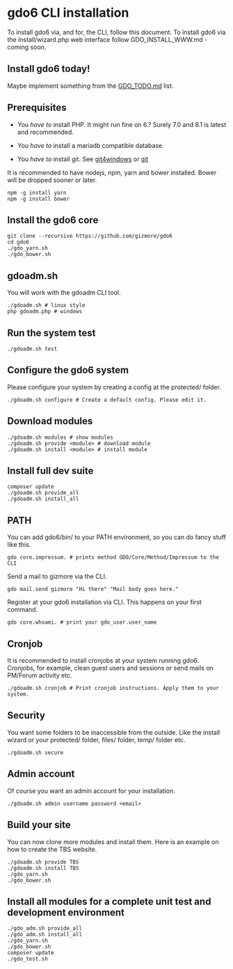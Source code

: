 # gdo6 CLI installation

To install gdo6 via, and for, the CLI, follow this document.
To install gdo6 via the install/wizard.php web interface follow GDO_INSTALL_WWW.md - coming soon.


## Install gdo6 today!

Maybe implement something from the [GDO_TODO.md](https://github.com/gizmore/gdo6/blob/master/DOCS/GDO_TODO.md) list.


## Prerequisites

 - You *have to* install PHP. It might run fine on 6.? Surely 7.0 and 8.1 is latest and recommended.

 - You *have to* install a mariadb compatible database.

 - You *have to* install git. See [git4windows](https://git-scm.com/download/win) or [git](https://github.com/git/git)
 
It is recommended to have nodejs, npm, yarn and bower   installed.
Bower will be dropped sooner or later.

    npm -g install yarn
    npm -g install bower


## Install the gdo6 core

    git clone --recursive https://github.com/gizmore/gdo6
    cd gdo6
    ./gdo_yarn.sh
    ./gdo_bower.sh
    
    
## gdoadm.sh

You will work with the gdoadm CLI tool.

    ./gdoadm.sh # linux style
    php gdoadm.php # windows
    
    
## Run the system test

    ./gdoadm.sh test


## Configure the gdo6 system

Please configure your system by creating a config at the protected/ folder.

    ./gdoadm.sh configure # Create a default config. Please edit it.


## Download modules

    ./gdoadm.sh modules # show modules
    ./gdoadm.sh provide <module> # download module
    ./gdoadm.sh install <module> # install module
    
    
## Install full dev suite

    composer update
    ./gdoadm.sh provide_all
    ./gdoadm.sh install_all
    

## PATH

You can add gdo6/bin/ to your PATH environment, so you can do fancy stuff like this.
    
    gdo core.impressum. # prints method GDO/Core/Method/Impressum to the CLI
    
Send a mail to gizmore via the CLI.

    gdo mail.send gizmore "Hi there" "Mail body goes here."
    
Register at your gdo6 installation via CLI. This happens on your first command.

    gdo core.whoami. # print your gdo_user.user_name
    
    
## Cronjob

It is recommended to install cronjobs at your system running gdo6.
Cronjobs, for example, clean guest users and sessions or send mails on PM/Forum activity etc. 

    ./gdoadm.sh cronjob # Print cronjob instructions. Apply them to your system.
   
    
## Security

You want some folders to be inaccessible from the outside. Like the install wizard or your protected/ folder, files/ folder, temp/ folder etc.

    ./gdoadm.sh secure
    

## Admin account

Of course you want an admin account for your installation.

    ./gdoadm.sh admin username password <email>


## Build your site

You can now clone more modules and install them.
Here is an example on how to create the TBS website.

    ./gdoadm.sh provide TBS
    ./gdoadm.sh install TBS
    ./gdo_yarn.sh
    ./gdo_bower.sh
    
    
## Install all modules for a complete unit test  and development environment

    ./gdo_adm.sh provide_all
    ./gdo_adm.sh install_all
    ./gdo_yarn.sh
    ./gdo_bower.sh
    composer update
    ./gdo_test.sh


